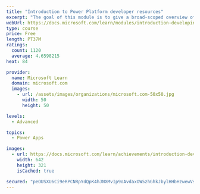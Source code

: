 ```yaml
---
title: "Introduction to Power Platform developer resources"
excerpt: "The goal of this module is to give a broad-scoped overview of the developer experience as it relates to the Power Platform.  It will cover a high-level introduction how the ecosystem is represented, with the intended audience being a software developer with limited experience in working with the Power Platform."
webUrl: https://docs.microsoft.com/learn/modules/introduction-developing-power-platform/
type: course
price: Free
length: PT37M
ratings:
  count: 1120
  average: 4.6598215
heat: 84

provider:
  name: Microsoft Learn
  domain: microsoft.com
  images:
    - url: /assets/images/organizations/microsoft.com-50x50.jpg
      width: 50
      height: 50

levels:
  - Advanced

topics:
  - Power Apps

images:
  - url: https://docs.microsoft.com/learn/achievements/introduction-developing-power-platform-social.png
    width: 642
    height: 321
    isCached: true

secured: "peOUSXU6Ci9eRPCNRpYdQpK4hJNXMvIp9oAvdaxOW5zhGhkJbylHHbHzwewVs0C+e2NeDHThVouiD16carqABIs46dykAfIDfpsmC7TA90MBys3wNZe2sj7oISxnDkcdLSYmLdfLzHe0cRWkW+qb0xPfQSRBlbdDxZmnxofBjBNdRzOLYID/JU8QxO6pcCEhjQKP/AbacLyNCPh6D1wUiJ1v4ZDxbMHP2bmccY9Lgc67x7svEhqN4zM2y34BGOn7d+kwGpF9ct3AFMuPTNbizFftMX7Kxhmf/PS8palcEQdZDL5a/g1kfZh+2R1g3KBbLsyNODDUEm9ghrIsR4c8cugoo0kxSHAmMwnZ2Vrboog6ShYnJyn38Dt8gFJLw7ecXVI8AVXfoMc+nCpqE0cWYw==;eBzheAZ7EoyDrnups8cT6w=="
---
```


